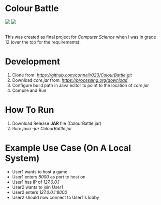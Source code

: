 # Colour Battle

<div align="left">
 <img src="https://img.shields.io/badge/language-Java-orange">
 <img src="https://img.shields.io/badge/developer-Connell Reffo-red">
</div>

<br />

This was created as final project for *Computer Science* when I was in grade 12 (over the top for the requirements).


# Development
1. Clone from: *https://github.com/connellr023/ColourBattle.git*
2. Download *core.jar* from: *https://processing.org/download*
3. Configure build path in Java editor to point to the location of *core.jar*
4. Compile and Run

# How To Run
1. Download Release **JAR** file (ColourBattle.jar)
2. Run: *java -jar ColourBattle.jar*

# Example Use Case (On A Local System)
 - User1 wants to host a game
 - User1 enters *8000* as port to host on
 - User1 has IP of *127.0.0.1*
 - User2 wants to join User1
 - User2 enters *127.0.0.1:8000*
 - User2 should now connect to User1's lobby
